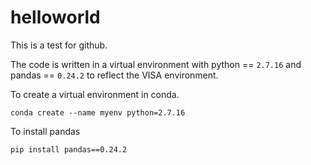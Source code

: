 # helloworld
This is a test for github.

The code is written in a virtual environment with python == `2.7.16` and pandas == `0.24.2` to reflect the VISA environment.

To create a virtual environment in conda.
```
conda create --name myenv python=2.7.16
```
To install pandas
```
pip install pandas==0.24.2
```
